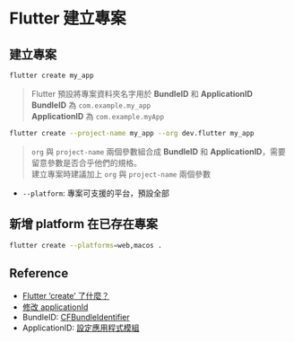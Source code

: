 # Flutter 建立專案

## 建立專案

```bash
flutter create my_app
```
> Flutter 預設將專案資料夾名字用於 **BundleID** 和 **ApplicationID**<br/>
**BundleID** 為 `com.example.my_app`<br/>
**ApplicationID** 為 `com.example.myApp`

```bash
flutter create --project-name my_app --org dev.flutter my_app
```
> `org` 與 `project-name` 兩個參數組合成 **BundleID** 和 **ApplicationID**，需要留意參數是否合乎他們的規格。<br/>
建立專案時建議加上 `org` 與 `project-name` 兩個參數

- `--platform`: 專案可支援的平台，預設全部

## 新增 platform 在已存在專案

```bash
flutter create --platforms=web,macos .
```

## Reference

- [Flutter ‘create’ 了什麼？](https://kendevlog.wordpress.com/2020/09/26/flutter-create/)
- [修改 applicationId](https://www.eeaseries.com/2021/01/applicationid.html)
- BundleID: [CFBundleIdentifier](https://developer.apple.com/documentation/bundleresources/information_property_list/cfbundleidentifier)
- ApplicationID: [設定應用程式模組](https://developer.android.com/studio/build/configure-app-module?hl=zh-tw)
